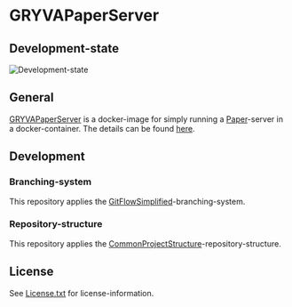 # GRYVAPaperServer

## Development-state

![Development-state](https://img.shields.io/badge/development--state-maintenance%20updates%20only-green)

## General

[GRYVAPaperServer](https://projects.aniondev.de/PublicProjects/GRYVAImages/GRYVAPaperServer) is a docker-image for simply running a [Paper](https://papermc.io)-server in a docker-container.
The details can be found [here](https://projects.aniondev.de/PublicProjects/GRYVAImages/GRYVAPaperServer/-/tree/main/GRYVAPaperServer).

## Development

### Branching-system

This repository applies the [GitFlowSimplified](https://projects.aniondev.de/PublicProjects/Common/ProjectTemplates/-/blob/main/Conventions/BranchingSystem/GitFlowSimplified/GitFlowSimplified.md)-branching-system.

### Repository-structure

This repository applies the [CommonProjectStructure](https://projects.aniondev.de/PublicProjects/Common/ProjectTemplates/-/blob/main/Conventions/RepositoryStructure/CommonProjectStructure/CommonProjectStructure.md)-repository-structure.

## License

See [License.txt](https://projects.aniondev.de/PublicProjects/GRYVAImages/GRYVAPaperServer/-/raw/main/License.txt) for license-information.
